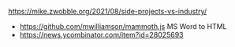 https://mike.zwobble.org/2021/08/side-projects-vs-industry/ 
* https://github.com/mwilliamson/mammoth.js MS Word to HTML
* https://news.ycombinator.com/item?id=28025693